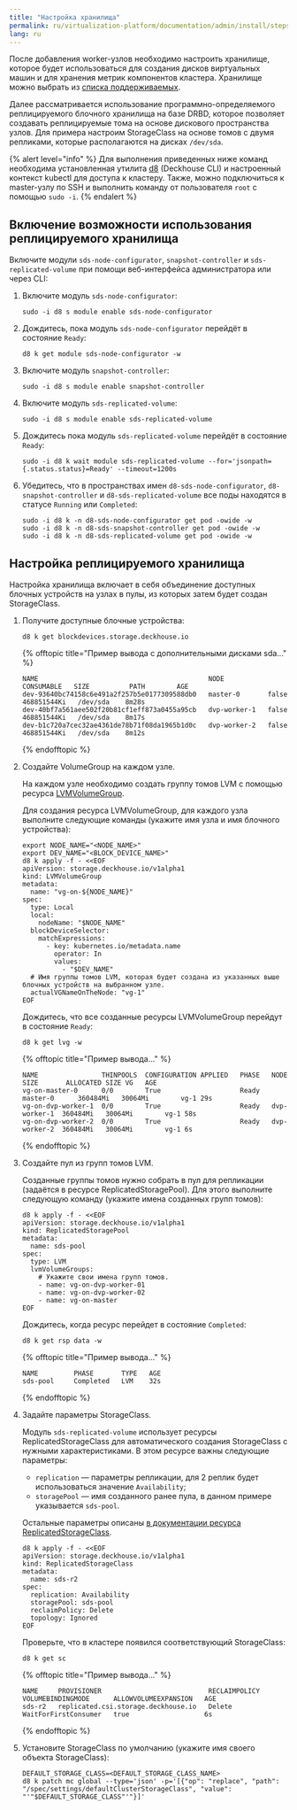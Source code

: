 ```yaml
---
title: "Настройка хранилища"
permalink: ru/virtualization-platform/documentation/admin/install/steps/storage.html
lang: ru
---
```


После добавления worker-узлов необходимо настроить хранилище, которое будет использоваться для создания дисков виртуальных машин и для хранения метрик компонентов кластера. Хранилище можно выбрать из [списка поддерживаемых](/products/virtualization-platform/documentation/about/requirements.html#поддерживаемые-хранилища).

Далее рассматривается использование программно-определяемого реплицируемого блочного хранилища на базе DRBD, которое позволяет создавать реплицируемые тома на основе дискового пространства узлов. Для примера настроим StorageClass на основе томов с двумя репликами, которые располагаются на дисках `/dev/sda`.

{% alert level="info" %}
Для выполнения приведенных ниже команд необходима установленная утилита [d8](/products/virtualization-platform/reference/console-utilities/d8.html) (Deckhouse CLI) и настроенный контекст kubectl для доступа к кластеру. Также, можно подключиться к master-узлу по SSH и выполнить команду от пользователя `root` с помощью `sudo -i`.
{% endalert %}

## Включение возможности использования реплицируемого хранилища

Включите модули `sds-node-configurator`, `snapshot-controller` и `sds-replicated-volume` при помощи веб-интерфейса администратора или через CLI:

1. Включите модуль `sds-node-configurator`:

   ```shell
   sudo -i d8 s module enable sds-node-configurator
   ```

1. Дождитесь, пока модуль `sds-node-configurator` перейдёт в состояние `Ready`:

   ```shell
   d8 k get module sds-node-configurator -w
   ```

1. Включите модуль `snapshot-controller`:

   ```shell
   sudo -i d8 s module enable snapshot-controller
   ```

1. Включите модуль `sds-replicated-volume`:

   ```shell
   sudo -i d8 s module enable sds-replicated-volume
   ```

1. Дождитесь пока модуль `sds-replicated-volume` перейдёт в состояние `Ready`:

   ```shell
   sudo -i d8 k wait module sds-replicated-volume --for='jsonpath={.status.status}=Ready' --timeout=1200s
   ```

1. Убедитесь, что в пространствах имен `d8-sds-node-configurator`, `d8-snapshot-controller` и `d8-sds-replicated-volume` все поды находятся в статусе `Running` или `Completed`:

   ```shell
   sudo -i d8 k -n d8-sds-node-configurator get pod -owide -w
   sudo -i d8 k -n d8-sds-snapshot-controller get pod -owide -w
   sudo -i d8 k -n d8-sds-replicated-volume get pod -owide -w
   ```

## Настройка реплицируемого хранилища

Настройка хранилища включает в себя объединение доступных блочных устройств на узлах в пулы, из которых затем будет создан StorageClass.

1. Получите доступные блочные устройства:

   ```shell
   d8 k get blockdevices.storage.deckhouse.io
   ```

   {% offtopic title="Пример вывода с дополнительными дисками sda..." %}

   ```console
   NAME                                           NODE           CONSUMABLE   SIZE          PATH        AGE
   dev-93640bc74158c6e491a2f257b5e0177309588db0   master-0       false        468851544Ki   /dev/sda    8m28s
   dev-40bf7a561aee502f20b81cf1eff873a0455a95cb   dvp-worker-1   false        468851544Ki   /dev/sda    8m17s
   dev-b1c720a7cec32ae4361de78b71f08da1965b1d0c   dvp-worker-2   false        468851544Ki   /dev/sda    8m12s
   ```

   {% endofftopic %}

1. Создайте VolumeGroup на каждом узле.

   На каждом узле необходимо создать группу томов LVM с помощью ресурса [LVMVolumeGroup](/products/virtualization-platform/reference/cr/lvmvolumegroup.html).

   Для создания ресурса LVMVolumeGroup, для каждого узла выполните следующие команды (укажите имя узла и имя блочного устройства):

   ```shell
   export NODE_NAME="<NODE_NAME>"
   export DEV_NAME="<BLOCK_DEVICE_NAME>"
   d8 k apply -f - <<EOF
   apiVersion: storage.deckhouse.io/v1alpha1
   kind: LVMVolumeGroup
   metadata:
     name: "vg-on-${NODE_NAME}"
   spec:
     type: Local
     local:
       nodeName: "$NODE_NAME"
     blockDeviceSelector:
       matchExpressions:
         - key: kubernetes.io/metadata.name
           operator: In
           values:
             - "$DEV_NAME"
     # Имя группы томов LVM, которая будет создана из указанных выше блочных устройств на выбранном узле.
     actualVGNameOnTheNode: "vg-1"
   EOF
   ```

   Дождитесь, что все созданные ресурсы LVMVolumeGroup перейдут в состояние `Ready`:

   ```shell
   d8 k get lvg -w
   ```

   {% offtopic title="Пример вывода..." %}

   ```console
   NAME                THINPOOLS  CONFIGURATION APPLIED   PHASE   NODE          SIZE       ALLOCATED SIZE VG   AGE
   vg-on-master-0      0/0        True                    Ready   master-0      360484Mi   30064Mi        vg-1 29s
   vg-on-dvp-worker-1  0/0        True                    Ready   dvp-worker-1  360484Mi   30064Mi        vg-1 58s
   vg-on-dvp-worker-2  0/0        True                    Ready   dvp-worker-2  360484Mi   30064Mi        vg-1 6s
   ```

   {% endofftopic %}

1. Создайте пул из групп томов LVM.

   Созданные группы томов нужно собрать в пул для репликации (задаётся в ресурсе ReplicatedStoragePool). Для этого выполните следующую команду (укажите имена созданных групп томов):

   ```shell
   d8 k apply -f - <<EOF
   apiVersion: storage.deckhouse.io/v1alpha1
   kind: ReplicatedStoragePool
   metadata:
     name: sds-pool
   spec:
     type: LVM
     lvmVolumeGroups:
       # Укажите свои имена групп томов.
       - name: vg-on-dvp-worker-01
       - name: vg-on-dvp-worker-02
       - name: vg-on-master
   EOF
   ```

   Дождитесь, когда ресурс перейдет в состояние `Completed`:

   ```shell
   d8 k get rsp data -w
   ```

   {% offtopic title="Пример вывода..." %}

   ```console
   NAME         PHASE       TYPE   AGE
   sds-pool     Completed   LVM    32s
   ```

   {% endofftopic %}

1. Задайте параметры StorageClass.

   Модуль `sds-replicated-volume` использует ресурсы ReplicatedStorageClass для автоматического создания StorageClass с нужными характеристиками. В этом ресурсе важны следующие параметры:

   - `replication` — параметры репликации, для 2 реплик будет использоваться значение `Availability`;
   - `storagePool` — имя созданного ранее пула, в данном примере указывается `sds-pool`.

   Остальные параметры описаны [в документации ресурса ReplicatedStorageClass](/products/virtualization-platform/reference/cr/replicatedstorageclass.html).

   ```shell
   d8 k apply -f - <<EOF
   apiVersion: storage.deckhouse.io/v1alpha1
   kind: ReplicatedStorageClass
   metadata:
     name: sds-r2
   spec:
     replication: Availability
     storagePool: sds-pool
     reclaimPolicy: Delete
     topology: Ignored
   EOF
   ```

   Проверьте, что в кластере появился соответствующий StorageClass:

   ```shell
   d8 k get sc
   ```

   {% offtopic title="Пример вывода..." %}

   ```console
   NAME     PROVISIONER                           RECLAIMPOLICY   VOLUMEBINDINGMODE      ALLOWVOLUMEEXPANSION   AGE
   sds-r2   replicated.csi.storage.deckhouse.io   Delete          WaitForFirstConsumer   true                   6s
   ```

   {% endofftopic %}

1. Установите StorageClass по умолчанию (укажите имя своего объекта StorageClass):

   ```shell
   DEFAULT_STORAGE_CLASS=<DEFAULT_STORAGE_CLASS_NAME>
   d8 k patch mc global --type='json' -p='[{"op": "replace", "path": "/spec/settings/defaultClusterStorageClass", "value": "'"$DEFAULT_STORAGE_CLASS"'"}]'
   ```
